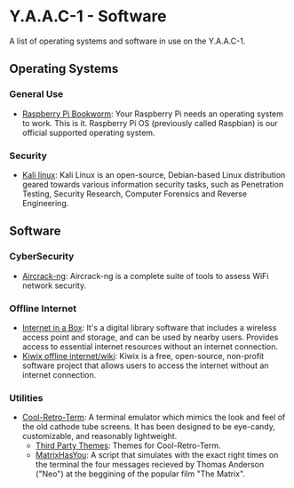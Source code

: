 <!-- ======================================== yaac1-software.md Start ======================================== -->


<!-- ------------------------------ Intro Start ------------------------------ -->

# Y.A.A.C-1 - Software

<!-- ------------------------------ Intro End ------------------------------ -->


<!-- ------------------------------ Overview Start ------------------------------ -->

A list of operating systems and software in use on the Y.A.A.C-1.

<!-- ------------------------------ Overview End ------------------------------ -->


<!-- ------------------------------ Operating Systems Start ------------------------------ -->

## Operating Systems

<!-- ++++++++++++++++++++ General Start ++++++++++++++++++++ -->

### General Use
* [Raspberry Pi Bookworm](https://www.raspberrypi.com/software/): Your Raspberry Pi needs an operating system to work. This is it. Raspberry Pi OS (previously called Raspbian) is our official supported operating system.

<!-- ++++++++++++++++++++ General End ++++++++++++++++++++ -->

<!-- ++++++++++++++++++++ Security Start ++++++++++++++++++++ -->

### Security
* [Kali linux](https://www.kali.org): Kali Linux is an open-source, Debian-based Linux distribution geared towards various information security tasks, such as Penetration Testing, Security Research, Computer Forensics and Reverse Engineering.

<!-- ++++++++++++++++++++ Security Start ++++++++++++++++++++ -->

<!-- ------------------------------ Operating Systems End ------------------------------ -->


<!-- ------------------------------ Software Start ------------------------------ -->

## Software

<!-- ++++++++++++++++++++ CyberSecurity Start ++++++++++++++++++++ -->

### CyberSecurity
* [Aircrack-ng](http://www.aircrack-ng.org/): Aircrack-ng is a complete suite of tools to assess WiFi network security. 

<!-- ++++++++++++++++++++ CyberSecurity End ++++++++++++++++++++ -->

<!-- ++++++++++++++++++++ Offline Internet Start ++++++++++++++++++++ -->

### Offline Internet
* [Internet in a Box](https://internet-in-a-box.org/  ): It's a digital library software that includes a wireless access point and storage, and can be used by nearby users.  Provides access to essential internet resources without an internet connection.
* [Kiwix offline internet/wiki](https://www.kiwix.org/en/): Kiwix is a free, open-source, non-profit software project that allows users to access the internet without an internet connection.

<!-- ++++++++++++++++++++ Offline Internet End ++++++++++++++++++++ -->

<!-- ++++++++++++++++++++ Utilities Start ++++++++++++++++++++ -->

### Utilities
* [Cool-Retro-Term](https://github.com/Swordfish90/cool-retro-term?tab=readme-ov-file): A terminal emulator which mimics the look and feel of the old cathode tube screens. It has been designed to be eye-candy, customizable, and reasonably lightweight.
  - [Third Party Themes](https://github.com/Swordfish90/cool-retro-term/wiki/Third-Party-Themes): Themes for Cool-Retro-Term.
  - [MatrixHasYou](https://github.com/narkhy/MatrixHasYou?tab=readme-ov-file): A script that simulates with the exact right times on the terminal the four messages recieved by Thomas Anderson ("Neo") at the beggining of the popular film "The Matrix".

<!-- ++++++++++++++++++++ Utilities End ++++++++++++++++++++ -->

<!-- ------------------------------ Software End ------------------------------ -->


<!-- ------------------------------ Outro Start ------------------------------ -->

<!-- ------------------------------ Outro End ------------------------------ -->


<!-- ======================================== yaac1-software.md end ======================================== -->
